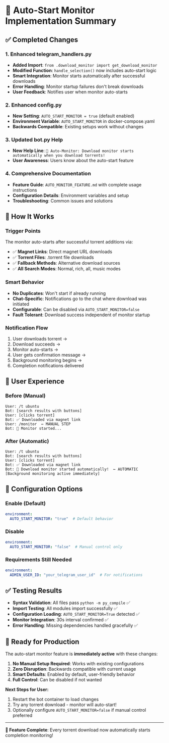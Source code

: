 # 🚀 Auto-Start Monitor Implementation Summary

## ✅ Completed Changes

### 1. **Enhanced telegram_handlers.py**
- **Added Import**: `from .download_monitor import get_download_monitor`
- **Modified Function**: `handle_selection()` now includes auto-start logic
- **Smart Integration**: Monitor starts automatically after successful downloads
- **Error Handling**: Monitor startup failures don't break downloads
- **User Feedback**: Notifies user when monitor auto-starts

### 2. **Enhanced config.py**  
- **New Setting**: `AUTO_START_MONITOR = true` (default enabled)
- **Environment Variable**: `AUTO_START_MONITOR` in docker-compose.yaml
- **Backwards Compatible**: Existing setups work without changes

### 3. **Updated bot.py Help**
- **New Help Line**: `🔔 Auto-Monitor: Download monitor starts automatically when you download torrents!`
- **User Awareness**: Users know about the auto-start feature

### 4. **Comprehensive Documentation**
- **Feature Guide**: `AUTO_MONITOR_FEATURE.md` with complete usage instructions
- **Configuration Details**: Environment variables and setup
- **Troubleshooting**: Common issues and solutions

## 🔧 How It Works

### Trigger Points
The monitor auto-starts after successful torrent additions via:
- ✅ **Magnet Links**: Direct magnet URL downloads
- ✅ **Torrent Files**: .torrent file downloads  
- ✅ **Fallback Methods**: Alternative download sources
- ✅ **All Search Modes**: Normal, rich, all, music modes

### Smart Behavior
- **No Duplicates**: Won't start if already running
- **Chat-Specific**: Notifications go to the chat where download was initiated
- **Configurable**: Can be disabled via `AUTO_START_MONITOR=false`
- **Fault Tolerant**: Download success independent of monitor startup

### Notification Flow
1. User downloads torrent → 
2. Download succeeds → 
3. Monitor auto-starts → 
4. User gets confirmation message → 
5. Background monitoring begins → 
6. Completion notifications delivered

## 🎯 User Experience

### Before (Manual)
```
User: /t ubuntu
Bot: [search results with buttons]
User: [clicks torrent]
Bot: ✅ Downloaded via magnet link
User: /monitor  ← MANUAL STEP
Bot: 🔔 Monitor started...
```

### After (Automatic)
```
User: /t ubuntu  
Bot: [search results with buttons]
User: [clicks torrent]
Bot: ✅ Downloaded via magnet link
Bot: 🔔 Download monitor started automatically!  ← AUTOMATIC
[Background monitoring active immediately]
```

## 🔧 Configuration Options

### Enable (Default)
```yaml
environment:
  AUTO_START_MONITOR: "true"  # Default behavior
```

### Disable  
```yaml
environment:
  AUTO_START_MONITOR: "false"  # Manual control only
```

### Requirements Still Needed
```yaml
environment:
  ADMIN_USER_ID: "your_telegram_user_id"  # For notifications
```

## ✅ Testing Results

- **Syntax Validation**: All files pass `python -m py_compile` ✅
- **Import Testing**: All modules import successfully ✅  
- **Configuration Loading**: `AUTO_START_MONITOR=True` detected ✅
- **Monitor Integration**: 30s interval confirmed ✅
- **Error Handling**: Missing dependencies handled gracefully ✅

## 🚀 Ready for Production

The auto-start monitor feature is **immediately active** with these changes:

1. **No Manual Setup Required**: Works with existing configurations
2. **Zero Disruption**: Backwards compatible with current usage
3. **Smart Defaults**: Enabled by default, user-friendly behavior
4. **Full Control**: Can be disabled if not wanted

**Next Steps for User:**
1. Restart the bot container to load changes
2. Try any torrent download - monitor will auto-start!
3. Optionally configure `AUTO_START_MONITOR=false` if manual control preferred

---

**🎉 Feature Complete**: Every torrent download now automatically starts completion monitoring!
